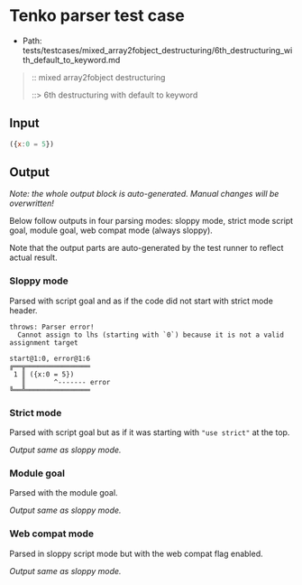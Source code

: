 # Tenko parser test case

- Path: tests/testcases/mixed_array2fobject_destructuring/6th_destructuring_with_default_to_keyword.md

> :: mixed array2fobject destructuring
>
> ::> 6th destructuring with default to keyword

## Input

`````js
({x:0 = 5})
`````

## Output

_Note: the whole output block is auto-generated. Manual changes will be overwritten!_

Below follow outputs in four parsing modes: sloppy mode, strict mode script goal, module goal, web compat mode (always sloppy).

Note that the output parts are auto-generated by the test runner to reflect actual result.

### Sloppy mode

Parsed with script goal and as if the code did not start with strict mode header.

`````
throws: Parser error!
  Cannot assign to lhs (starting with `0`) because it is not a valid assignment target

start@1:0, error@1:6
╔══╦════════════════
 1 ║ ({x:0 = 5})
   ║       ^------- error
╚══╩════════════════

`````

### Strict mode

Parsed with script goal but as if it was starting with `"use strict"` at the top.

_Output same as sloppy mode._

### Module goal

Parsed with the module goal.

_Output same as sloppy mode._

### Web compat mode

Parsed in sloppy script mode but with the web compat flag enabled.

_Output same as sloppy mode._
